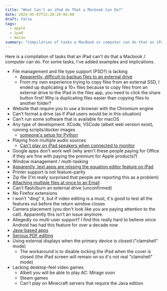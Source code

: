 ```yaml
---
title: "What Can't an iPad do That a Macbook Can Do?"
date: 2024-05-07T12:28:28-04:00
draft: false
tags:
  - apple
  - ipad
  - macos
summary: "Compilation of tasks a MacBook or computer can do that an iPad cannot, covering file management, software, development, and more."
---
```


Here is a compilation of tasks that an iPad can't do that a Macbook / computer can do. For some tasks, I've added examples and implications.

* File management and file type support (PSD?) is lacking
  * [Apparently, difficult to backup files to an external drive](https://www.reddit.com/r/ipad/comments/11kavgf/comment/jb69nvd/)
  * From my own experience trying to copy files from an external SSD, I ended up duplicating a 10+ files because to copy files from an external drive to the iPad in the files app, you need to click the share button first! Why is duplicating files easier than copying files to another folder?
* Website that require you to use a browser with the Chromium engine
* Can't format a drive (as if iPad users would be in this situation)
* Can't run some software that is available for macOS
* Any type of development: XCode, VSCode (albeit web version exist), running scripts/docker images
  * [someone's setup for Python](https://www.reddit.com/r/ipad/comments/11kavgf/comment/jb9wbd9/)
* Playing from multiple audio sources
  * [Can't play on iPad speakers when connected to monitor](https://www.reddit.com/r/ipad/comments/1106m1x/comment/j87tdyv/)
* Google apps don't work well (why aren't these people paying for Office if they are fine with paying the premium for Apple products?)
* Window management / multi-tasking
* [Apparently, text apps are missing the equation editor feature on iPad](https://www.reddit.com/r/ipad/comments/11kavgf/comment/jb6scqn/)
* Printer support is not feature-parity
* Zip file (I'm really surprised that people are reporting this as a problem)
* [Attaching multiple files at once to an Email](https://www.reddit.com/r/ipad/comments/11kavgf/comment/jbcffge/)
* Can't flash/burn an external drive (unconfirmed)
* No Firefox extensions
* I won't "ding" it, but if video editing is a must, it's good to test all the features out before the return window closes
* Camera placement (you don't look like you are paying attention to the call). Apparently this isn't an issue anymore.
* Allegedly no multi-user support? I find this really hard to believe since Android has had this feature for over a decade now
* [Java-based apps](https://www.reddit.com/r/ipad/comments/1106m1x/comment/j87zl55/)
* [Serious PDF editing](https://www.reddit.com/r/ipad/comments/1106m1x/comment/j88gdg3/)
* Using external displays when the primary device is closed ("clamshell" mode)
  * The workaround is to disable locking the iPad when the cover is closed (the iPad screen will remain on so it's not real "clamshell" mode)
* Lacking desktop-feel video games
  * Albeit you will be able to play AC: Mirage soon
  * Steam games
  * Can't play on Minecraft servers that require the Java edition
